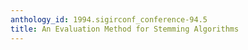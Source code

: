 ```yaml
---
anthology_id: 1994.sigirconf_conference-94.5
title: An Evaluation Method for Stemming Algorithms
---
```

